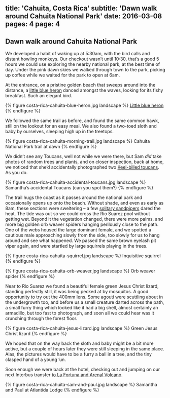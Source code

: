 title: 'Cahuita, Costa Rica'
subtitle: 'Dawn walk around Cahuita National Park'
date: 2016-03-08
pages: 4
page: 4
---

## Dawn walk around Cahuita National Park

We developed a habit of waking up at 5:30am, with the bird calls and distant howling monkeys. Our checkout wasn’t until 10:30, that’s a good 5 hours we could use exploring the nearby national park, at the best time of day. Under the pink dawn skies we walked through town to the park, picking up coffee while we waited for the park to open at 6am.

At the entrance, on a pristine golden beach that sweeps around into the distance, a [little blue heron](https://en.wikipedia.org/wiki/Little_blue_heron) danced amongst the waves, looking for its fishy breakfast. Such an elegant bird.

{% figure costa-rica-cahuita-blue-heron.jpg landscape %}
[Little blue heron](https://en.wikipedia.org/wiki/Little_blue_heron)
{% endfigure %}

We followed the same trail as before, and found the same common hawk, still on the lookout for an easy meal. We also found a two-toed sloth and baby by ourselves, sleeping high up in the treetops.

{% figure costa-rica-cahuita-morning-trail.jpg landscape %}
Cahuita National Park trail at dawn
{% endfigure %}

We didn’t see any Toucans, well not while we were there, but Sam _did_ take photos of random trees and plants, and on closer inspection, back at home, we noticed that she’d accidentally photographed two [Keel-billed toucans](https://en.wikipedia.org/wiki/Keel-billed_toucan). As you do.

{% figure costa-rica-cahuita-accidental-toucans.jpg landscape %}
Samantha’s accidental Toucans (can you spot them?)
{% endfigure %}

The trail hugs the coast as it passes around the national park and occasionally opens up onto the beach. Without shade, and even as early as 8am, these sections were sweltering – a few [solitary sandpipers](https://en.wikipedia.org/wiki/Solitary_sandpiper) dared the heat. The tide was out so we could cross the Rio Suarez pool without getting wet. Beyond it the vegetation changed, there were more palms, and more big golden orb weaver spiders hanging perilously close to the path. One of the webs housed the large dominant female, and we spotted a cautious male approaching slowly from the side, too slowly for us to hang around and see what happened. We passed the same brown eyelash pit viper again, and were startled by large squirrels playing in the trees.

{% figure costa-rica-cahuita-squirrel.jpg landscape %}
Inquisitive squirrel
{% endfigure %}

{% figure costa-rica-cahuita-orb-weaver.jpg landscape %}
Orb weaver spider
{% endfigure %}

Near to Rio Suarez we found a beautiful female green Jesus Christ lizard, standing perfectly still, it was being pecked at by mosquitos. A good opportunity to try out the 400mm lens. Some agouti were scuttling about in the undergrowth too, and before us a small creature darted across the path, a small furry thing which looked like it had a big shell, almost certainly an armadillo, but too fast to photograph, and soon all we could hear was it crunching through the forest floor.

{% figure costa-rica-cahuita-jesus-lizard.jpg landscape %}
Green Jesus Christ lizard
{% endfigure %}

We hoped that on the way back the sloth and baby might be a bit more active, but a couple of hours later they were still sleeping in the same place. Alas, the pictures would have to be a furry a ball in a tree, and the tiny clasped hand of a young ’un.

Soon enough we were back at the hotel, checking out and jumping on our next Interbus transfer [to La Fortuna and Arenal Volcano](/2016/03/arenal-la-fortuna-costa-rica/).

{% figure costa-rica-cahuita-sam-and-paul.jpg landscape %}
Samantha and Paul at Atlantida Lodge
{% endfigure %}
